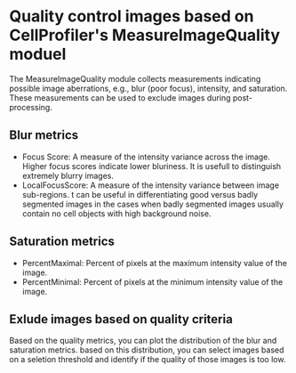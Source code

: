 <h1> Quality control images based on CellProfiler's MeasureImageQuality moduel </h1>

The MeasureImageQuality module collects measurements indicating possible image aberrations, e.g., blur (poor focus), intensity, and saturation. These measurements can be used
to exclude images during post-processing. 

<h2> Blur metrics </h2>
<ul>
<li>Focus Score: A measure of the intensity variance across the image. Higher focus scores indicate lower bluriness. It is usefull to distinguish extremely blurry images.
</li>
<li>LocalFocusScore: A measure of the intensity variance between image sub-regions. t can be useful in differentiating good versus badly segmented images in the cases when badly segmented images usually contain no cell objects with high background noise.
</li>
</ul>
  
<h2> Saturation metrics </h2>
<ul>
<li>PercentMaximal: Percent of pixels at the maximum intensity value of the image. </li>
<li>PercentMinimal: Percent of pixels at the minimum intensity value of the image. </li>
</ul>

<h2> Exlude images based on quality criteria </h2>
Based on the quality metrics, you can plot the distribution of the blur and saturation metrics. based on this distribution, you can select images based on a seletion threshold and 
identify if the quality of those images is too low.
